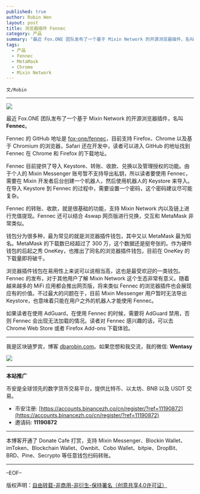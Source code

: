 ```yaml
---
published: true
author: Robin Wen
layout: post
title: 浏览器插件 Fennec
category: 产品
summary: "最近 Fox.ONE 团队发布了一个基于 Mixin Network 的开源浏览器插件，名叫 Fennec。Fennec 的转账、收款，就是很基础的功能，支持 Mixin Network 内以及链上进行充值提现。Fennec 还可以结合 4swap 网页版进行兑换，交互和 Metamask 非常类似。如果读者在使用 AdGuard，在使用 Fennec 的时候，需要将 AdGuard 禁用，否则 Fennec 会出现无法加载的情况。读者对 Fennec 感兴趣的话，可以去 Chrome Web Store 或者 Firefox Add-ons 下载体验。"
tags:
  - 产品
  - Fennec
  - MetaMask
  - Chrome
  - Mixin Network
---
```


`文/Robin`

***

![](https://cdn.dbarobin.com/osny79j.png)

最近 Fox.ONE 团队发布了一个基于 Mixin Network 的开源浏览器插件，名叫 **Fennec**。

Fennec 的 GitHub 地址是 [fox-one/fennec](https://github.com/fox-one/fennec)，目前支持 Firefox、Chrome 以及基于 Chromium 的浏览器，Safari 还在开发中，读者可以进入 GitHub 的地址找到 Fennec 在 Chrome 和 Firefox 的下载地址。

Fennec 目前提供了导入 Keystore、转账、收款、兑换以及管理授权的功能。由于个人的 Mixin Messenger 账号暂不支持导出私钥，所以读者要使用 Fennec，需要在 Mixin 开发者后台创建一个机器人，然后使用机器人的 Keystore 来导入。在导入 Keystore 到 Fennec 的过程中，需要设置一个密码，这个密码建议尽可能复杂。

Fennec 的转账、收款，就是很基础的功能，支持 Mixin Network 内以及链上进行充值提现。Fennec 还可以结合 4swap 网页版进行兑换，交互和 MetaMask 非常类似。

钱包分为很多种，最为常见的就是浏览器插件钱包，其中又以 MetaMask 最为知名。MetaMask 的下载数已经超过了 300 万，这个数据还是挺夸张的。作为硬件钱包的后起之秀 OneKey，也推出了同名的浏览器插件钱包，目前在 OneKey 的下载量即将破千。

浏览器插件钱包在易用性上来说可以说相当高，这也是最受欢迎的一类钱包。Fennec 的发布，对于其他用户了解 Mixin Network 这个生态非常有意义。随着越来越多的 MiFi 应用都会推出网页版，将来类似 Fennec 的浏览器插件也会展现应有的价值。不过最大的问题在于，目前 Mixin Messenger 用户暂时无法导出 Keystore，也意味着只能在用户之外的机器人才能使用 Fennec。

如果读者在使用 AdGuard，在使用 Fennec 的时候，需要将 AdGuard 禁用，否则 Fennec 会出现无法加载的情况。读者对 Fennec 感兴趣的话，可以去 Chrome Web Store 或者 Firefox Add-ons 下载体验。

***

我是区块链罗宾，博客 [dbarobin.com](https://dbarobin.com/)。如果您想和我交流，我的微信: **Wentasy**

![](https://cdn.dbarobin.com/v4yywe2.png)

***

**本站推广**

币安是全球领先的数字货币交易平台，提供比特币、以太坊、BNB 以及 USDT 交易。

* 币安注册: [https://accounts.binancezh.co/cn/register/?ref=11190872](https://accounts.binancezh.co/cn/register/?ref=11190872)
* 邀请码: **11190872**

***

本博客开通了 Donate Cafe 打赏，支持 Mixin Messenger、Blockin Wallet、imToken、Blockchain Wallet、Ownbit、Cobo Wallet、bitpie、DropBit、BRD、Pine、Secrypto 等任意钱包扫码转账。

<center>
    <div class="--donate-button"
         data-button-id="f8b9df0d-af9a-460d-8258-d3f435445075"
    ></div>
</center>

***

–EOF–

版权声明：[自由转载-非商用-非衍生-保持署名（创意共享4.0许可证）](http://creativecommons.org/licenses/by-nc-nd/4.0/deed.zh)